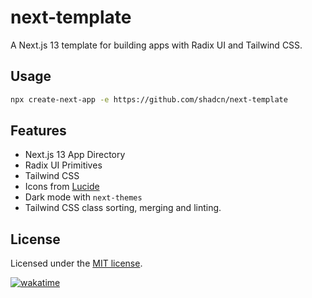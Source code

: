 # next-template

A Next.js 13 template for building apps with Radix UI and Tailwind CSS.

## Usage

```bash
npx create-next-app -e https://github.com/shadcn/next-template
```

## Features

- Next.js 13 App Directory
- Radix UI Primitives
- Tailwind CSS
- Icons from [Lucide](https://lucide.dev)
- Dark mode with `next-themes`
- Tailwind CSS class sorting, merging and linting.

## License

Licensed under the [MIT license](https://github.com/shadcn/ui/blob/main/LICENSE.md).

[![wakatime](https://wakatime.com/badge/user/d3dc2570-e4bf-4469-b0c2-127b495e8b91/project/b53c494d-9308-4dae-ac9c-febcce5ad1cc.svg)](https://wakatime.com/badge/user/d3dc2570-e4bf-4469-b0c2-127b495e8b91/project/b53c494d-9308-4dae-ac9c-febcce5ad1cc)
